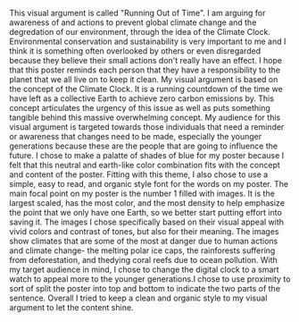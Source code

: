 This visual argument is called "Running Out of Time". I am arguing for awareness of and actions to prevent global climate change and the degredation of our environment, through the idea of the Climate Clock. Environmental conservation and sustainability is very important to me and I think it is something often overlooked by others or even disregarded because they believe their small actions don't really have an effect. I hope that this poster reminds each person that they have a responsibility to the planet that we all live on to keep it clean. My visual argument is based on the concept of the Climate Clock. It is a running countdown of the time we have left as a collective Earth to achieve zero carbon emissions by. This concept articulates the urgency of this issue as well as puts something tangible behind this massive overwhelming concept. My audience for this visual argument is targeted towards those individuals that need a reminder or awareness that changes need to be made, especially the younger generations because these are the people that are going to influence the future. I chose to make a palatte of shades of blue for my poster because I felt that this neutral and earth-like color combination fits with the concept and content of the poster. Fitting with this theme, I also chose to use a simple, easy to read, and organic style font for the words on my poster. The main focal point on my poster is the number 1 filled with images. It is the largest scaled, has the most color, and the most density to help emphasize the point that we only have one Earth, so we better start putting effort into saving it. The images I chose specifically based on their visual appeal with vivid colors and contrast of tones, but also for their meaning. The images show climates that are some of the most at danger due to human actions and climate change- the melting polar ice caps, the rainforests suffering from deforestation, and thedying coral reefs due to ocean pollution. With my target audience in mind, I chose to change the digital clock to a smart watch to appeal more to the younger generations.I chose to use proximity to sort of split the poster into top and bottom to indicate the two parts of the sentence. Overall I tried to keep a clean and organic style to my visual argument to let the content shine.
